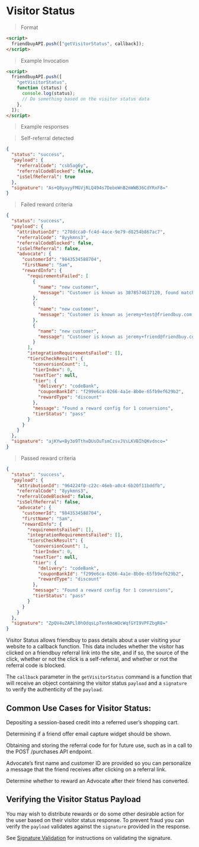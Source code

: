 # Visitor Status

> Format

```html
<script>
  friendbuyAPI.push(["getVisitorStatus", callback]);
</script>
```

> Example Invocation

```html
<script>
  friendbuyAPI.push([
    "getVisitorStatus",
    function (status) {
      console.log(status);
      // Do something based on the visitor status data
    },
  ]);
</script>
```

> Example responses

> Self-referral detected

```json
{
  "status": "success",
  "payload": {
    "referralCode": "csb5ag6y",
    "referralCodeBlocked": false,
    "isSelfReferral": true
  },
  "signature": "As+Q8yayyFMGVjRLQ494s7DebeWnB2mWWB36CdYRxF8="
}
```

> Failed reward criteria

```json
{
  "status": "success",
  "payload": {
    "attributionId": "278dcca0-fc4d-4ace-9e79-d8254b867ac7",
    "referralCode": "8yykmns3",
    "referralCodeBlocked": false,
    "isSelfReferral": false,
    "advocate": {
      "customerId": "9843534588704",
      "firstName": "Sam",
      "rewardInfo": {
        "requirementsFailed": [
          {
            "name": "new customer",
            "message": "Customer is known as 3078574637120, found matching purchase: 2112707199040"
          },
          {
            "name": "new customer",
            "message": "Customer is known as jeremy+test@friendbuy.com, found matching purchase: 2112707199040, 987398472938749, 780927840912740, 98279871294"
          },
          {
            "name": "new customer",
            "message": "Customer is known as jeremy+friend@friendbuy.com, found matching purchase: 2112710377536"
          }
        ],
        "integrationRequirementsFailed": [],
        "tiersCheckResult": {
          "conversionCount": 1,
          "tierIndex": 0,
          "nextTier": null,
          "tier": {
            "delivery": "codeBank",
            "couponBankId": "f299e6ca-0266-4a1e-8b0e-65fb9ef629b2",
            "rewardType": "discount"
          },
          "message": "Found a reward config for 1 conversions",
          "tierStatus": "pass"
        }
      }
    }
  },
  "signature": "ajKYw+By3o9TthxDUsOuTsmCzsvJVsLKVBIhQKvdnco="
}
```

> Passed reward criteria

```json
{
  "status": "success",
  "payload": {
    "attributionId": "964224f0-c22c-46eb-a0c4-6b20f11bddfb",
    "referralCode": "8yykmns3",
    "referralCodeBlocked": false,
    "isSelfReferral": false,
    "advocate": {
      "customerId": "9843534588704",
      "firstName": "Sam",
      "rewardInfo": {
        "requirementsFailed": [],
        "integrationRequirementsFailed": [],
        "tiersCheckResult": {
          "conversionCount": 1,
          "tierIndex": 0,
          "nextTier": null,
          "tier": {
            "delivery": "codeBank",
            "couponBankId": "f299e6ca-0266-4a1e-8b0e-65fb9ef629b2",
            "rewardType": "discount"
          },
          "message": "Found a reward config for 1 conversions",
          "tierStatus": "pass"
        }
      }
    }
  },
  "signature": "ZpQV4uZAPLl0hOdqsLpTen9AoWOcWqfGYI9VPFZbgR8="
}
```

Visitor Status allows friendbuy to pass details about a user visiting your website to a callback function. This data includes whether the visitor has clicked on a friendbuy referral link into the site, and if so, the source of the click, whether or not the click is a self-referral, and whether or not the referral code is blocked.

The `callback` parameter in the `getVisitorStatus` command is a function that will receive an object containing the
visitor status `payload` and a `signature` to verify the authenticity of the `payload`.

## Common Use Cases for Visitor Status:

Depositing a session-based credit into a referred user’s shopping cart.

Determining if a friend offer email capture widget should be shown.

Obtaining and storing the referral code for for future use, such as in a call to the POST /purchases API endpoint.

Advocate’s first name and customer ID are provided so you can personalize a message that the friend receives after clicking on a referral link.

Determine whether to reward an Advocate after their friend has converted.

## Verifying the Visitor Status Payload

You may wish to distribute rewards or do some other desirable action for the user based on their visitor status response.
To prevent fraud you can verify the `payload` validates against the `signature` provided in the response.

See <a href="#signature-validation">Signature Validation</a> for instructions on validating the signature.
